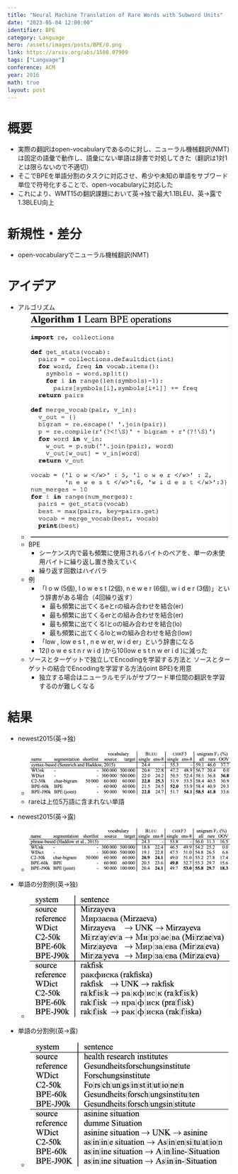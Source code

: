```yaml
---
title: "Neural Machine Translation of Rare Words with Subword Units"
date: "2023-05-04 12:00:00"
identifier: BPE
category: Language
hero: /assets/images/posts/BPE/0.png
link: https://arxiv.org/abs/1508.07909
tags: ["Language"]
conference: ACM
year: 2016
math: true
layout: post
---
```


# 概要

- 実際の翻訳はopen-vocabularyであるのに対し、ニューラル機械翻訳(NMT)は固定の語彙で動作し、語彙にない単語は辞書で対処してきた（翻訳は1対1とは限らないので不適切）
- そこでBPEを単語分割のタスクに対応させ、希少や未知の単語をサブワード単位で符号化することで、open-vocabularyに対応した
- これにより、WMT15の翻訳課題において英→独で最大1.1BLEU、英→露で1.3BLEU向上
<!--more-->

# 新規性・差分

- open-vocabularyでニューラル機械翻訳(NMT)

# アイデア

- アルゴリズム
    - ![](/assets/images/posts/BPE/1.png)
    - BPE
        - シーケンス内で最も頻繁に使用されるバイトのペアを、単一の未使用バイトに繰り返し置き換えていく
        - 繰り返す回数はハイパラ
    - 例
        - 「l o w </w>(5個), l o w e s t </w>(2個), n e w e r </w>(6個), w i d e r </w>(3個)」という辞書がある場合（4回繰り返す）
            - 最も頻繁に出てくるeとrの組み合わせを結合(er)
            - 最も頻繁に出てくるerと</w>の組み合わせを結合(er</w>)
            - 最も頻繁に出てくるlとoの組み合わせを結合(lo)
            - 最も頻繁に出てくるloとwの組み合わせを結合(low)
        - 「low </w>, low e s t </w>, n e w er</w>, w i d er</w>」という辞書になる
        - 12(l o w e s t n r w i d </w>)から10(low e s t n w er</w> i d </w>)に減った
    - ソースとターゲットで独立してEncodingを学習する方法と
    ソースとターゲットの結合でEncodingを学習する方法(joint BPE)を用意
        - 独立する場合はニューラルモデルがサブワード単位間の翻訳を学習するのが難しくなる

# 結果

- newest2015(英→独)
    - ![](/assets/images/posts/BPE/2.png)
    - rareは上位5万語に含まれない単語

- newest2015(英→露)
    - ![](/assets/images/posts/BPE/3.png)

- 単語の分割例(英→独)
    - ![](/assets/images/posts/BPE/4.png)
    
- 単語の分割例(英→露)
    - ![](/assets/images/posts/BPE/5.png)